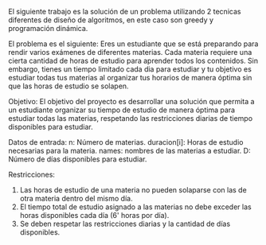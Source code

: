 El siguiente trabajo es la solución de un problema utilizando 2 tecnicas diferentes de diseño de algoritmos, en este caso son greedy y programación dinámica.

El problema es el siguiente:
Eres un estudiante que se está preparando para rendir varios exámenes de diferentes materias. 
Cada materia requiere una cierta cantidad de horas de estudio para aprender todos los contenidos.
Sin embargo, tienes un tiempo limitado cada dia para estudiar y tu objetivo es estudiar todas 
tus materias al organizar tus horarios de manera óptima sin que las horas de estudio se solapen.

Objetivo:
El objetivo del proyecto es desarrollar una solución que permita a un estudiante organizar su tiempo de estudio de manera 
óptima para estudiar todas las materias, respetando las restricciones diarias de tiempo disponibles para estudiar.

Datos de entrada:
n: Número de materias.
duracion[i]: Horas de estudio necesarias para la materia.
names: nombres de las materias a estudiar.
D: Número de días disponibles para estudiar.

Restricciones:
1. Las horas de estudio de una materia no pueden solaparse con las de otra materia dentro del mismo día.
2. El tiempo total de estudio asignado a las materias no debe exceder las horas disponibles cada día (6' horas por día).
3. Se deben respetar las restricciones diarias y la cantidad de días disponibles.
